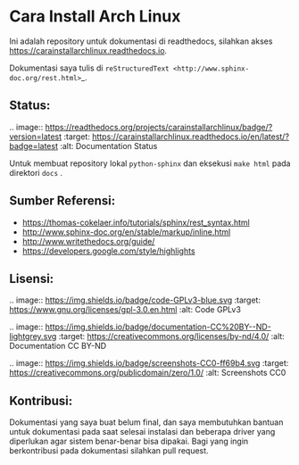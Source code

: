 Cara Install Arch Linux
=============================

Ini adalah repository untuk dokumentasi di readthedocs, silahkan akses https://carainstallarchlinux.readthedocs.io.

Dokumentasi saya tulis di `reStructuredText <http://www.sphinx-doc.org/rest.html>`_.

Status:
------

.. image:: https://readthedocs.org/projects/carainstallarchlinux/badge/?version=latest
    :target: https://carainstallarchlinux.readthedocs.io/en/latest/?badge=latest
    :alt: Documentation Status


Untuk membuat repository lokal ``python-sphinx`` dan eksekusi ``make html`` pada direktori ``docs`` .

Sumber Referensi:
----------

* https://thomas-cokelaer.info/tutorials/sphinx/rest_syntax.html
* http://www.sphinx-doc.org/en/stable/markup/inline.html
* http://www.writethedocs.org/guide/
* https://developers.google.com/style/highlights

Lisensi:
--------

.. image:: https://img.shields.io/badge/code-GPLv3-blue.svg
    :target: https://www.gnu.org/licenses/gpl-3.0.en.html
    :alt: Code GPLv3

.. image:: https://img.shields.io/badge/documentation-CC%20BY--ND-lightgrey.svg
    :target: https://creativecommons.org/licenses/by-nd/4.0/
    :alt: Documentation CC BY-ND

.. image:: https://img.shields.io/badge/screenshots-CC0-ff69b4.svg
    :target: https://creativecommons.org/publicdomain/zero/1.0/
    :alt: Screenshots CC0
   
Kontribusi:
--------

Dokumentasi yang saya buat belum final, dan saya membutuhkan bantuan untuk dokumentasi pada saat selesai instalasi dan beberapa driver yang diperlukan agar sistem benar-benar bisa dipakai. Bagi yang ingin berkontribusi pada dokumentasi silahkan pull request.
